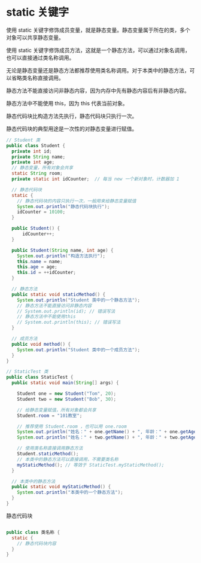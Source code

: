 # static 关键字

使用 static 关键字修饰成员变量，就是静态变量。静态变量属于所在的类，多个对象可以共享静态变量。

使用 static 关键字修饰成员方法，这就是一个静态方法，可以通过对象名调用，也可以直接通过类名称调用。

无论是静态变量还是静态方法都推荐使用类名称调用。对于本类中的静态方法，可以省略类名称直接调用。

静态方法不能直接访问非静态内容，因为内存中先有静态内容后有非静态内容。

静态方法中不能使用 this，因为 this 代表当前对象。

静态代码块比构造方法先执行，静态代码块只执行一次。

静态代码块的典型用途是一次性的对静态变量进行赋值。

```java
// Student 类
public class Student {
  private int id;
  private String name;
  private int age;
  // 静态变量，所有对象会共享
  static String room;
  private static int idCounter;  // 每当 new 一个新对象时，计数器加 1

  // 静态代码块
  static {
    // 静态代码块的内容只执行一次，一般用来给静态变量赋值
    System.out.println("静态代码块执行");
    idCounter = 10100;
  }

  public Student() {
      idCounter++;
  }

  public Student(String name, int age) {
    System.out.println("构造方法执行");
    this.name = name;
    this.age = age;
    this.id = ++idCounter;
  }

  // 静态方法
  public static void staticMethod() {
    System.out.println("Student 类中的一个静态方法");
    // 静态方法不能直接访问非静态内容
    // System.out.println(id); // 错误写法
    // 静态方法中不能使用this
    // System.out.println(this); // 错误写法
  }

  // 成员方法
  public void method() {
    System.out.println("Student 类中的一个成员方法");
  }
}

// StaticTest 类
public class StaticTest {
  public static void main(String[] args) {

    Student one = new Student("Tom", 20);
    Student two = new Student("Bob", 30);

    // 给静态变量赋值，所有对象都会共享
    Student.room = "101教室";

    // 推荐使用 Student.room ，也可以用 one.room
    System.out.println("姓名：" + one.getName() + ", 年龄：" + one.getAge() + ", 教室：" + Student.room + "，学号：" + one.getId());
    System.out.println("姓名：" + two.getName() + ", 年龄：" + two.getAge()+ ", 教室：" + Student.room + ", 学号：" + two.getId());

    // 使用类名称直接调用静态方法
    Student.staticMethod();
    // 本类中的静态方法可以直接调用，不需要类名称
    myStaticMethod(); // 等效于 StaticTest.myStaticMethod();
  }

  // 本类中的静态方法
  public static void myStaticMethod() {
    System.out.println("本类中的一个静态方法");
  }
}
```

静态代码块

```java

public class 类名称 {
  static {
    // 静态代码块内容
  }
}
```
